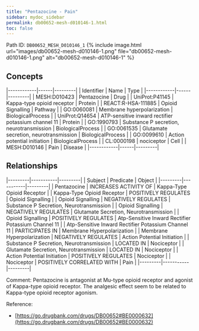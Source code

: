 ```yaml
---
title: "Pentazocine - Pain"
sidebar: mydoc_sidebar
permalink: db00652-mesh-d010146-1.html
toc: false 
---
```



Path ID: `DB00652_MESH_D010146_1`
{% include image.html url="images/db00652-mesh-d010146-1.png" file="db00652-mesh-d010146-1.png" alt="db00652-mesh-d010146-1" %}

## Concepts

|------------|------|---------|
| Identifier | Name | Type    |
|------------|------|---------|
| MESH:D010423 | Pentazocine | Drug |
| UniProt:P41145 | Kappa-type opioid receptor | Protein |
| REACT:R-HSA-111885 | Opioid Signalling | Pathway |
| GO:0060081 | Membrane hyperpolarization | BiologicalProcess |
| UniProt:Q14654 | ATP-sensitive inward rectifier potassium channel 11 | Protein |
| GO:1990793 | Substance P secretion, neurotransmission | BiologicalProcess |
| GO:0061535 | Glutamate secretion, neurotransmission | BiologicalProcess |
| GO:0099610 | Action potential initiation | BiologicalProcess |
| CL:0000198 | nociceptor | Cell |
| MESH:D010146 | Pain | Disease |
|------------|------|---------|

## Relationships

|---------|-----------|---------|
| Subject | Predicate | Object  |
|---------|-----------|---------|
| Pentazocine | INCREASES ACTIVITY OF | Kappa-Type Opioid Receptor |
| Kappa-Type Opioid Receptor | POSITIVELY REGULATES | Opioid Signalling |
| Opioid Signalling | NEGATIVELY REGULATES | Substance P Secretion, Neurotransmission |
| Opioid Signalling | NEGATIVELY REGULATES | Glutamate Secretion, Neurotransmission |
| Opioid Signalling | POSITIVELY REGULATES | Atp-Sensitive Inward Rectifier Potassium Channel 11 |
| Atp-Sensitive Inward Rectifier Potassium Channel 11 | PARTICIPATES IN | Membrane Hyperpolarization |
| Membrane Hyperpolarization | NEGATIVELY REGULATES | Action Potential Initiation |
| Substance P Secretion, Neurotransmission | LOCATED IN | Nociceptor |
| Glutamate Secretion, Neurotransmission | LOCATED IN | Nociceptor |
| Action Potential Initiation | POSITIVELY REGULATES | Nociceptor |
| Nociceptor | POSITIVELY CORRELATED WITH | Pain |
|---------|-----------|---------|

Comment: Pentazocine is antagonist at Mu-type opioid receptor and agonist of Kappa-type opioid receptor. The analgesic effect seem to be related to Kappa-type opioid receptor agonism.

Reference: 
  - [https://go.drugbank.com/drugs/DB00652#BE0000632](https://go.drugbank.com/drugs/DB00652#BE0000632)
